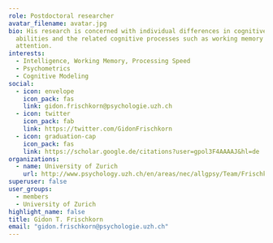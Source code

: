 ```yaml
---
role: Postdoctoral researcher
avatar_filename: avatar.jpg
bio: His research is concerned with individual differences in cognitive
  abilities and the related cognitive processes such as working memory or
  attention.
interests:
  - Intelligence, Working Memory, Processing Speed
  - Psychometrics
  - Cognitive Modeling
social:
  - icon: envelope
    icon_pack: fas
    link: gidon.frischkorn@psychologie.uzh.ch
  - icon: twitter
    icon_pack: fab
    link: https://twitter.com/GidonFrischkorn
  - icon: graduation-cap
    icon_pack: fas
    link: https://scholar.google.de/citations?user=gpol3F4AAAAJ&hl=de
organizations:
  - name: University of Zurich
    url: http://www.psychology.uzh.ch/en/areas/nec/allgpsy/Team/Frischkorn.html
superuser: false
user_groups:
  - members
  - University of Zurich
highlight_name: false
title: Gidon T. Frischkorn
email: "gidon.frischkorn@psychologie.uzh.ch"
---
```

